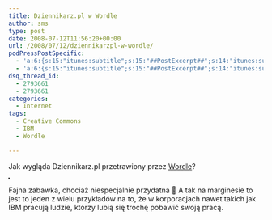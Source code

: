 ```yaml
---
title: Dziennikarz.pl w Wordle
author: sms
type: post
date: 2008-07-12T11:56:20+00:00
url: /2008/07/12/dziennikarzpl-w-wordle/
podPressPostSpecific:
  - 'a:6:{s:15:"itunes:subtitle";s:15:"##PostExcerpt##";s:14:"itunes:summary";s:15:"##PostExcerpt##";s:15:"itunes:keywords";s:17:"##WordPressCats##";s:13:"itunes:author";s:10:"##Global##";s:15:"itunes:explicit";s:7:"Default";s:12:"itunes:block";s:7:"Default";}'
  - 'a:6:{s:15:"itunes:subtitle";s:15:"##PostExcerpt##";s:14:"itunes:summary";s:15:"##PostExcerpt##";s:15:"itunes:keywords";s:17:"##WordPressCats##";s:13:"itunes:author";s:10:"##Global##";s:15:"itunes:explicit";s:7:"Default";s:12:"itunes:block";s:7:"Default";}'
dsq_thread_id:
  - 2793661
  - 2793661
categories:
  - Internet
tags:
  - Creative Commons
  - IBM
  - Wordle

---
```

Jak wygląda Dziennikarz.pl przetrawiony przez <a href="http://wordle.net" target="_self">Wordle</a>?<a title="Dziennikarz.pl w Wordle.net" href="http://wordle.net/gallery/wrdl/64366/Dziennikarz.pl" target="_self"><br /> </a>

<a title="Dziennikarz.pl w Wordle.net" href="http://wordle.net/gallery/wrdl/64366/Dziennikarz.pl" target="_self"><img style="vertical-align: top; border: 1px solid black;" src="http://lh5.ggpht.com/stanuch/SHiZxsG-MOI/AAAAAAAADNo/Nf6kW3IGHws/s400/wordle-dziennikarz.jpg" alt="" /></a>

Fajna zabawka, chociaż niespecjalnie przydatna 🙂 A tak na marginesie to jest to jeden z wielu przykładów na to, że w korporacjach nawet takich jak IBM pracują ludzie, którzy lubią się trochę pobawić swoją pracą.